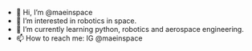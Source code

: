 - 👋 Hi, I’m @maeinspace
- 👀 I’m interested in robotics in space.
- 🌱 I’m currently learning python, robotics and aerospace engineering.
- 📫 How to reach me: IG @maeinspace

<!---
maeinspace/maeinspace is a ✨ special ✨ repository because its `README.md` (this file) appears on your GitHub profile.
You can click the Preview link to take a look at your changes.
--->
